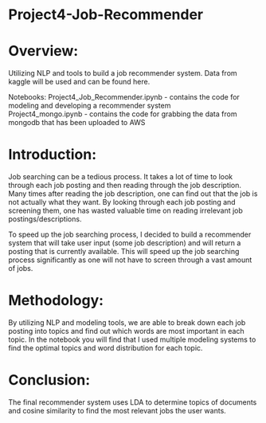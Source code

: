 # Project4-Job-Recommender

# Overview:

Utilizing NLP and tools to build a job recommender system. Data from kaggle will be used and can be found here. 

Notebooks:
Project4_Job_Recommender.ipynb - contains the code for modeling and developing a recommender system  
Project4_mongo.ipynb - contains the code for grabbing the data from mongodb that has been uploaded to AWS  

# Introduction:

Job searching can be a tedious process. It takes a lot of time to look through each job posting and then reading through the job description. Many times after reading the job description, one can find out that the job is not actually what they want. By looking through each job posting and screening them, one has wasted valuable time on reading irrelevant job postings/descriptions.  

To speed up the job searching process, I decided to build a recommender system that will take user input (some job description) and will return a posting that is currently available. This will speed up the job searching process significantly as one will not have to screen through a vast amount of jobs.  

# Methodology:

By utilizing NLP and modeling tools, we are able to break down each job posting into topics and find out which words are most important in each topic. In the notebook you will find that I used multiple modeling systems to find the optimal topics and word distribution for each topic.  

# Conclusion:

The final recommender system uses LDA to determine topics of documents and cosine similarity to find the most relevant jobs the user wants. 

